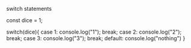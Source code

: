 switch statements

 const dice = 1;


switch(dice){
    case 1: 
        console.log("1");
        break;
    case 2: 
        console.log("2");
        break;
    case 3:
        console.log("3");
        break;
    default:
        console.log("nothing")
}
